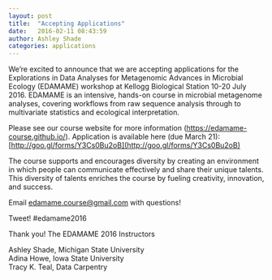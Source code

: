 ```yaml
---
layout: post
title:  "Accepting Applications"
date:   2016-02-11 08:43:59
author: Ashley Shade
categories: applications
---
```


We’re excited to announce that we are accepting applications for the Explorations in Data Analyses for Metagenomic Advances in Microbial Ecology (EDAMAME) workshop at Kellogg Biological Station 10-20 July 2016.  EDAMAME is an intensive, hands-on course in microbial metagenome analyses, covering workflows from raw sequence analysis through to multivariate statistics and ecological interpretation.  

Please see our course website for more information (https://edamame-course.github.io/).  Application is available here (due March 21):  [http://goo.gl/forms/Y3Cs0Bu2oB](http://goo.gl/forms/Y3Cs0Bu2oB)  

The course supports and encourages diversity by creating an environment in which people can communicate effectively and share their unique talents. This diversity of talents enriches the course by fueling creativity, innovation, and success.

Email edamame.course@gmail.com with questions!

Tweet!  #edamame2016

Thank you!
The EDAMAME 2016 Instructors

Ashley Shade, Michigan State University  
Adina Howe, Iowa State University  
Tracy K. Teal, Data Carpentry  
